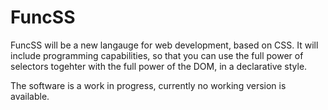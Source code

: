 # FuncSS

FuncSS will be a new langauge for web development, based on CSS. It will include programming capabilities, so that you can use the full power of selectors togehter with the full power of the DOM, in a declarative style.

The software is a work in progress, currently no working version is available.
